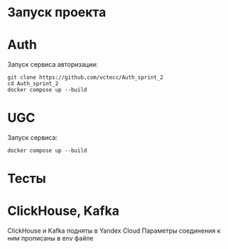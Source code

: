 # Запуск проекта


# Auth

Запуск сервиса авторизации:

```shell
git clone https://github.com/vctecc/Auth_sprint_2
cd Auth_sprint_2
docker compose up --build
```

# UGC

Запуск сервиса:

```shell
docker compose up --build
```
# Тесты


# ClickHouse, Kafka

ClickHouse и Kafka подняты в Yandex Cloud
Параметры соединения к ним прописаны в env файле

